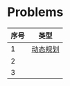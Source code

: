 # Problems

| 序号 | 类型                        |
| ---- | --------------------------- |
| 1    | [动态规划](DynamicPlanning) |
| 2    |                             |
| 3    |                             |

